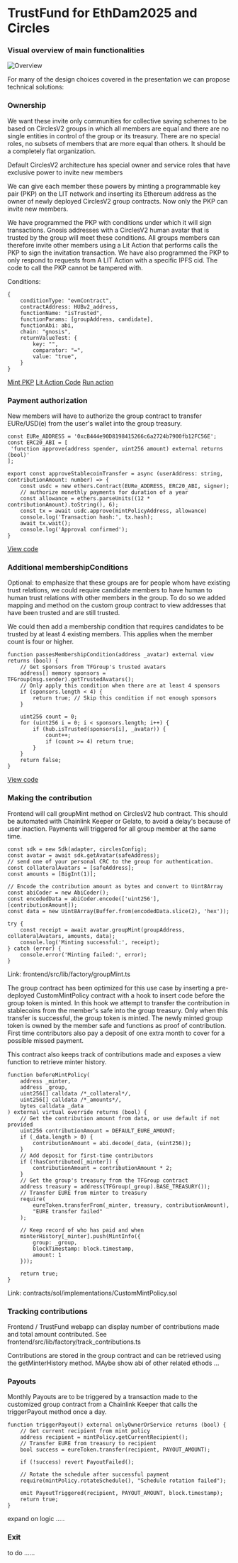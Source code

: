 # TrustFund for EthDam2025 and Circles


### Visual overview of main functionalities

![Overview](./trustfund.excalidraw.png)

For many of the design choices covered in the presentation we can propose technical solutions: 

### Ownership

We want these invite only communities for collective saving schemes to be based on CirclesV2 groups in which all members are equal and there are no single entities in control of the group or its treasury. There are no special roles, no subsets of members that are more equal than others. It should be a completely flat organization.

Default CirclesV2 architecture has special owner and service roles that have exclusive power to invite new members

We can give each member these powers by minting a programmable key pair (PKP) on the LIT network and inserting its Ethereum address as the owner of newly deployed CirclesV2 group contracts. Now only the PKP can invite new members. 

We have programmed the PKP with conditions under which it will sign transactions. Gnosis addresses with a CirclesV2 human avatar that is trusted by the group will meet these conditions. All groups members can therefore invite other members using a Lit Action that performs calls the PKP to sign the invitation transaction. We have also programmed the PKP to only respond to requests from A LIT Action with a specific IPFS cid. The code to call the PKP cannot be tampered with.

Conditions: 

```
{
	conditionType: "evmContract",
	contractAddress: HUBv2_address,
	functionName: "isTrusted",
	functionParams: [groupAddress, candidate],
	functionAbi: abi,
	chain: "gnosis",
	returnValueTest: {
		key: "",
		comparator: "=",
		value: "true",
	}
}
```

[Mint PKP](protocol/scripts/pkp-mint.ts)
[Lit Action Code](lit/src/invite)
[Run action](lit/scripts/run-action.ts)

### Payment authorization

New members will have to authorize the group contract to transfer EURe/USD(e) from the user's wallet into the group treasury.

```
const EURe_ADDRESS = '0xcB444e90D8198415266c6a2724b7900fb12FC56E';
const ERC20_ABI = [
 'function approve(address spender, uint256 amount) external returns (bool)'
];

export const approveStablecoinTransfer = async (userAddress: string, contributionAmount: number) => {
	const usdc = new ethers.Contract(EURe_ADDRESS, ERC20_ABI, signer);
	// authorize monethly payments for duration of a year
	const allowance = ethers.parseUnits((12 * contributionAmount).toString(), 6);
	const tx = await usdc.approve(mintPolicyAddress, allowance)
	console.log('Transaction hash:', tx.hash);
	await tx.wait();
	console.log('Approval confirmed');
}
```

[View code](frontend/src/lib/factory/authorize_payments.ts)

### Additional membershipConditions

Optional: to emphasize that these groups are for people whom have existing trust relations, we could require candidate members to have human to human trust relations with other members in the group. To do so we added mapping and method on the custom group contract to view addresses that have been trusted and are still trusted. 

We could then add a membership condition that requires candidates to be trusted by at least 4 existing members. This applies when the member count is four or higher.

```
function passesMembershipCondition(address _avatar) external view returns (bool) {
	// Get sponsors from TFGroup's trusted avatars
	address[] memory sponsors = TFGroup(msg.sender).getTrustedAvatars();
	// Only apply this condition when there are at least 4 sponsors
	if (sponsors.length < 4) {
		return true; // Skip this condition if not enough sponsors
	}

	uint256 count = 0;
	for (uint256 i = 0; i < sponsors.length; i++) {
		if (hub.isTrusted(sponsors[i], _avatar)) {
			count++;
			if (count >= 4) return true;
		}
	}
	return false;
}
```

[View code](contracts/sol/implementations/TrustedByFour.sol)

### Making the contribution

Frontend will call groupMint method on CirclesV2 hub contract. This should be automated with Chainlink Keeper or Gelato, to avoid a delay's because of user inaction. Payments will triggered for all group member at the same time.

```
const sdk = new Sdk(adapter, circlesConfig);
const avatar = await sdk.getAvatar(safeAddress);
// send one of your personal CRC to the group for authentication.
const collateralAvatars = [safeAddress];
const amounts = [BigInt(1)];

// Encode the contribution amount as bytes and convert to Uint8Array
const abiCoder = new AbiCoder();
const encodedData = abiCoder.encode(['uint256'], [contributionAmount]);
const data = new Uint8Array(Buffer.from(encodedData.slice(2), 'hex'));

try {
	const receipt = await avatar.groupMint(groupAddress, collateralAvatars, amounts, data);
	console.log('Minting successful:', receipt);
} catch (error) {
	console.error('Minting failed:', error);
}
```

Link: frontend/src/lib/factory/groupMint.ts

The group contract has been optimized for this use case by inserting a pre-deployed CustomMintPolicy contract with a hook to insert code before the group token is minted. In this hook we attempt to transfer the contribution in stablecoins from the member's safe into the group treasury. Only when this transfer is successful, the group token is minted. The newly minted group token is owned by the member safe and functions as proof of contribution. First time contributors also pay a deposit of one extra month to cover for a possible missed payment.

This contract also keeps track of contributions made and exposes a view function to retrieve minter history.  

```
function beforeMintPolicy(
	address _minter,
	address _group,
	uint256[] calldata /*_collateral*/,
	uint256[] calldata /*_amounts*/,
	bytes calldata _data
) external virtual override returns (bool) {
	// Get the contribution amount from data, or use default if not provided
	uint256 contributionAmount = DEFAULT_EURE_AMOUNT;
	if (_data.length > 0) {
		contributionAmount = abi.decode(_data, (uint256));
	}
	// Add deposit for first-time contributors
	if (!hasContributed[_minter]) {
		contributionAmount = contributionAmount * 2;
	}
	// Get the group's treasury from the TFGroup contract
	address treasury = address(TFGroup(_group).BASE_TREASURY());
	// Transfer EURE from minter to treasury
	require(
		eureToken.transferFrom(_minter, treasury, contributionAmount),
		"EURE transfer failed"
	);

	// Keep record of who has paid and when
	minterHistory[_minter].push(MintInfo({
		group: _group,
		blockTimestamp: block.timestamp,
		amount: 1
	}));
	
	return true;
}
```


Link: contracts/sol/implementations/CustomMintPolicy.sol

### Tracking contributions

Frontend / TrustFund webapp can display number of contributions made and total amount contributed. See frontend/src/lib/factory/track_contributions.ts

Contributions are stored in the group contract and can be retrieved using the getMinterHistory method. MAybe show abi of other related ethods ... 


### Payouts

Monthly Payouts are to be triggered by a transaction made to the customized group contract from a Chainlink Keeper that calls the triggerPayout method once a day. 


```
function triggerPayout() external onlyOwnerOrService returns (bool) {
	// Get current recipient from mint policy
	address recipient = mintPolicy.getCurrentRecipient();
	// Transfer EURE from treasury to recipient
	bool success = eureToken.transfer(recipient, PAYOUT_AMOUNT);

	if (!success) revert PayoutFailed();
	
	// Rotate the schedule after successful payment
	require(mintPolicy.rotateSchedule(), "Schedule rotation failed");
	
	emit PayoutTriggered(recipient, PAYOUT_AMOUNT, block.timestamp);
	return true;
}
```

expand on logic ..... 



### Exit 

to do ......